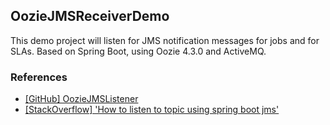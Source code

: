 
## OozieJMSReceiverDemo
This demo project will listen for JMS notification messages for jobs and for SLAs.
Based on Spring Boot, using Oozie 4.3.0 and ActiveMQ.

### References
* [[GitHub] OozieJMSListener](https://github.com/rkanter/OozieJMSListener)
* [[StackOverflow] 'How to listen to topic using spring boot jms'](https://stackoverflow.com/a/40145674)

